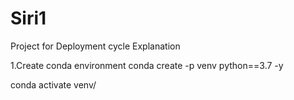 # Siri1
Project for Deployment cycle Explanation 

1.Create conda environment 
conda create -p venv python==3.7 -y

conda activate venv/